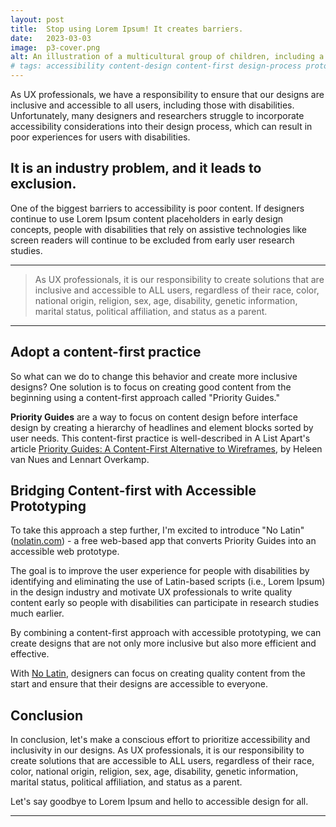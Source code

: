 ```yaml
---
layout: post
title:  Stop using Lorem Ipsum! It creates barriers.
date:   2023-03-03
image:  p3-cover.png
alt: An illustration of a multicultural group of children, including a boy in a wheelchair, smiling for a photo celebrating those who design with Accessibility in mind.
# tags: accessibility content-design content-first design-process prototyping
---
```



As UX professionals, we have a responsibility to ensure that our designs are inclusive and accessible to all users, including those with disabilities. Unfortunately, many designers and researchers struggle to incorporate accessibility considerations into their design process, which can result in poor experiences for users with disabilities. 

## It is an industry problem, and it leads to exclusion.

One of the biggest barriers to accessibility is poor content. If designers continue to use Lorem Ipsum content placeholders in early design concepts, people with disabilities that rely on assistive technologies like screen readers will continue to be excluded from early user research studies.

<hr/>

<blockquote>As UX professionals, it is our responsibility to create solutions that are inclusive and accessible to ALL users, regardless of their race, color, national origin, religion, sex, age, disability, genetic information, marital status, political affiliation, and status as a parent.</blockquote>

<hr/>

## Adopt a content-first practice 

So what can we do to change this behavior and create more inclusive designs? One solution is to focus on creating good content from the beginning using a content-first approach called "Priority Guides."

__Priority Guides__ are a way to focus on content design before interface design by creating a hierarchy of headlines and element blocks sorted by user needs. This content-first practice is well-described in A List Apart's article <a href="https://alistapart.com/article/priority-guides-a-content-first-alternative-to-wireframes/" target="_blank" rel="noopener noreferrer">Priority Guides: A Content-First Alternative to Wireframes</a>, by Heleen van Nues and Lennart Overkamp.

## Bridging Content-first with Accessible Prototyping

To take this approach a step further, I'm excited to introduce "No Latin" (<a href="https://nolatin.com" target="_blank" rel="noopener noreferrer">nolatin.com</a>) - a free web-based app that converts Priority Guides into an accessible web prototype. 

The goal is to improve the user experience for people with disabilities by identifying and eliminating the use of Latin-based scripts (i.e., Lorem Ipsum) in the design industry and motivate UX professionals to write quality content early so people with disabilities can participate in research studies much earlier.

By combining a content-first approach with accessible prototyping, we can create designs that are not only more inclusive but also more efficient and effective. 

With <a href="https://nolatin.com" target="_blank" rel="noopener noreferrer">No Latin</a>, designers can focus on creating quality content from the start and ensure that their designs are accessible to everyone.

## Conclusion


In conclusion, let's make a conscious effort to prioritize accessibility and inclusivity in our designs. As UX professionals, it is our responsibility to create solutions that are accessible to ALL users, regardless of their race, color, national origin, religion, sex, age, disability, genetic information, marital status, political affiliation, and status as a parent. 

Let's say goodbye to Lorem Ipsum and hello to accessible design for all.

<hr/>